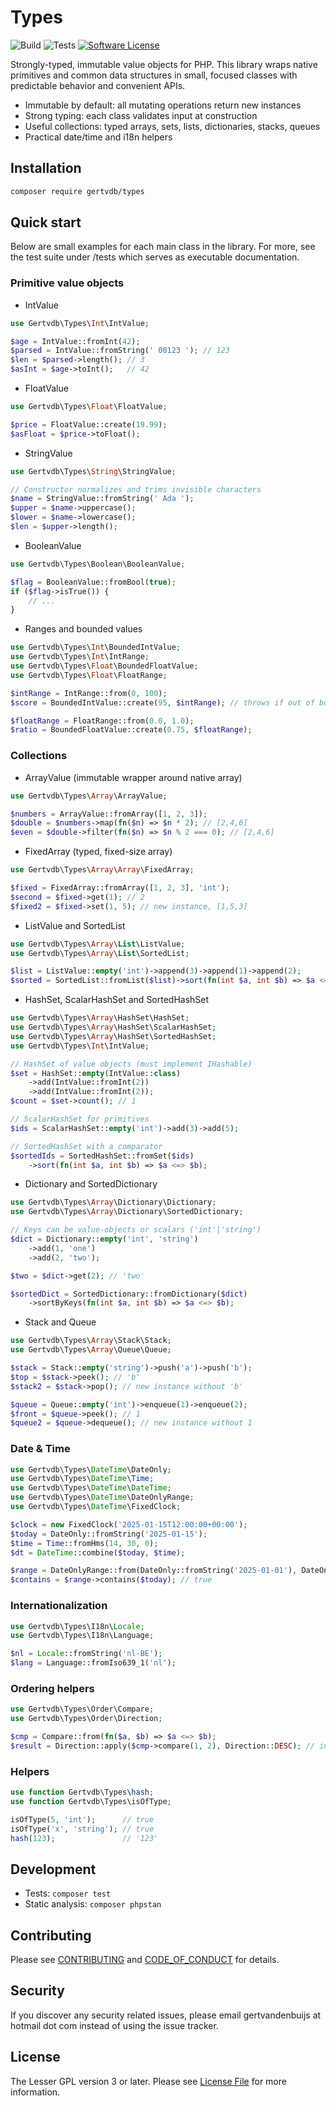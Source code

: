 [project-name]: Types
[project-url]: https://github.com/gertvdb/Types
[project-build]: https://github.com/gertvdb/Types/actions/workflows/quality_assurance.yaml/badge.svg
[project-tests]: https://github.com/gertvdb/Types/blob/main/badge-coverage.svg

# Types
![Build][project-build]
![Tests][project-tests]
[![Software License][ico-license]](LICENSE.md)

Strongly-typed, immutable value objects for PHP. This library wraps native primitives and common data structures in small, focused classes with predictable behavior and convenient APIs.

- Immutable by default: all mutating operations return new instances
- Strong typing: each class validates input at construction
- Useful collections: typed arrays, sets, lists, dictionaries, stacks, queues
- Practical date/time and i18n helpers

## Installation

```bash
composer require gertvdb/types
```

## Quick start

Below are small examples for each main class in the library. For more, see the test suite under /tests which serves as executable documentation.

### Primitive value objects

- IntValue
```php
use Gertvdb\Types\Int\IntValue;

$age = IntValue::fromInt(42);
$parsed = IntValue::fromString(' 00123 '); // 123
$len = $parsed->length(); // 3
$asInt = $age->toInt();   // 42
```

- FloatValue
```php
use Gertvdb\Types\Float\FloatValue;

$price = FloatValue::create(19.99);
$asFloat = $price->toFloat();
```

- StringValue
```php
use Gertvdb\Types\String\StringValue;

// Constructor normalizes and trims invisible characters
$name = StringValue::fromString(' Ada ');
$upper = $name->uppercase();
$lower = $name->lowercase();
$len = $upper->length();
```

- BooleanValue
```php
use Gertvdb\Types\Boolean\BooleanValue;

$flag = BooleanValue::fromBool(true);
if ($flag->isTrue()) {
    // ...
}
```

- Ranges and bounded values
```php
use Gertvdb\Types\Int\BoundedIntValue;
use Gertvdb\Types\Int\IntRange;
use Gertvdb\Types\Float\BoundedFloatValue;
use Gertvdb\Types\Float\FloatRange;

$intRange = IntRange::from(0, 100);
$score = BoundedIntValue::create(95, $intRange); // throws if out of bounds

$floatRange = FloatRange::from(0.0, 1.0);
$ratio = BoundedFloatValue::create(0.75, $floatRange);
```

### Collections

- ArrayValue (immutable wrapper around native array)
```php
use Gertvdb\Types\Array\ArrayValue;

$numbers = ArrayValue::fromArray([1, 2, 3]);
$double = $numbers->map(fn($n) => $n * 2); // [2,4,6]
$even = $double->filter(fn($n) => $n % 2 === 0); // [2,4,6]
```

- FixedArray (typed, fixed-size array)
```php
use Gertvdb\Types\Array\Array\FixedArray;

$fixed = FixedArray::fromArray([1, 2, 3], 'int');
$second = $fixed->get(1); // 2
$fixed2 = $fixed->set(1, 5); // new instance, [1,5,3]
```

- ListValue and SortedList
```php
use Gertvdb\Types\Array\List\ListValue;
use Gertvdb\Types\Array\List\SortedList;

$list = ListValue::empty('int')->append(3)->append(1)->append(2);
$sorted = SortedList::fromList($list)->sort(fn(int $a, int $b) => $a <=> $b);
```

- HashSet, ScalarHashSet and SortedHashSet
```php
use Gertvdb\Types\Array\HashSet\HashSet;
use Gertvdb\Types\Array\HashSet\ScalarHashSet;
use Gertvdb\Types\Array\HashSet\SortedHashSet;
use Gertvdb\Types\Int\IntValue;

// HashSet of value objects (must implement IHashable)
$set = HashSet::empty(IntValue::class)
    ->add(IntValue::fromInt(2))
    ->add(IntValue::fromInt(2));
$count = $set->count(); // 1

// ScalarHashSet for primitives
$ids = ScalarHashSet::empty('int')->add(3)->add(5);

// SortedHashSet with a comparator
$sortedIds = SortedHashSet::fromSet($ids)
    ->sort(fn(int $a, int $b) => $a <=> $b);
```

- Dictionary and SortedDictionary
```php
use Gertvdb\Types\Array\Dictionary\Dictionary;
use Gertvdb\Types\Array\Dictionary\SortedDictionary;

// Keys can be value-objects or scalars ('int'|'string')
$dict = Dictionary::empty('int', 'string')
    ->add(1, 'one')
    ->add(2, 'two');

$two = $dict->get(2); // 'two'

$sortedDict = SortedDictionary::fromDictionary($dict)
    ->sortByKeys(fn(int $a, int $b) => $a <=> $b);
```

- Stack and Queue
```php
use Gertvdb\Types\Array\Stack\Stack;
use Gertvdb\Types\Array\Queue\Queue;

$stack = Stack::empty('string')->push('a')->push('b');
$top = $stack->peek(); // 'b'
$stack2 = $stack->pop(); // new instance without 'b'

$queue = Queue::empty('int')->enqueue(1)->enqueue(2);
$front = $queue->peek(); // 1
$queue2 = $queue->dequeue(); // new instance without 1
```

### Date & Time
```php
use Gertvdb\Types\DateTime\DateOnly;
use Gertvdb\Types\DateTime\Time;
use Gertvdb\Types\DateTime\DateTime;
use Gertvdb\Types\DateTime\DateOnlyRange;
use Gertvdb\Types\DateTime\FixedClock;

$clock = new FixedClock('2025-01-15T12:00:00+00:00');
$today = DateOnly::fromString('2025-01-15');
$time = Time::fromHms(14, 30, 0);
$dt = DateTime::combine($today, $time);

$range = DateOnlyRange::from(DateOnly::fromString('2025-01-01'), DateOnly::fromString('2025-01-31'));
$contains = $range->contains($today); // true
```

### Internationalization
```php
use Gertvdb\Types\I18n\Locale;
use Gertvdb\Types\I18n\Language;

$nl = Locale::fromString('nl-BE');
$lang = Language::fromIso639_1('nl');
```

### Ordering helpers
```php
use Gertvdb\Types\Order\Compare;
use Gertvdb\Types\Order\Direction;

$cmp = Compare::from(fn($a, $b) => $a <=> $b);
$result = Direction::apply($cmp->compare(1, 2), Direction::DESC); // invert comparison
```

### Helpers
```php
use function Gertvdb\Types\hash;
use function Gertvdb\Types\isOfType;

isOfType(5, 'int');      // true
isOfType('x', 'string'); // true
hash(123);               // '123'
```

## Development

- Tests: `composer test`
- Static analysis: `composer phpstan`

## Contributing

Please see [CONTRIBUTING](CONTRIBUTING.md) and [CODE_OF_CONDUCT](CODE_OF_CONDUCT.md) for details.

## Security

If you discover any security related issues, please email gertvandenbuijs at hotmail dot com instead of using the issue tracker.

## License

The Lesser GPL version 3 or later. Please see [License File](LICENSE.md) for more information.

[link-owner]: https://github.com/gertvdb
[link-contributors]: ../../contributors
[ico-license]: https://img.shields.io/badge/License-AGPLv3-green.svg?style=flat-square


